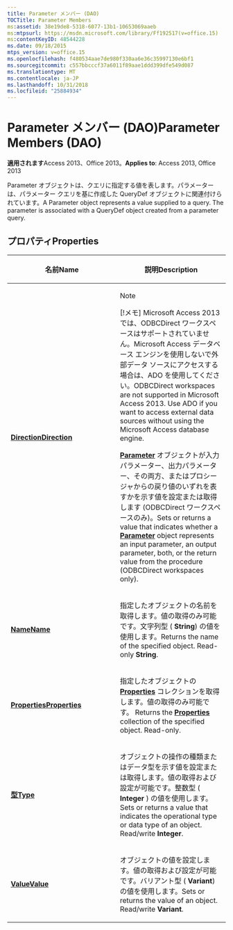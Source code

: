 ```yaml
---
title: Parameter メンバー (DAO)
TOCTitle: Parameter Members
ms:assetid: 38e19de8-5318-6077-13b1-10653069aaeb
ms:mtpsurl: https://msdn.microsoft.com/library/Ff192517(v=office.15)
ms:contentKeyID: 48544228
ms.date: 09/18/2015
mtps_version: v=office.15
ms.openlocfilehash: f480534aae7de980f330aa6e36c35997130e6bf1
ms.sourcegitcommit: c557bbcccf37a6011f89aae1ddd399dfe549d087
ms.translationtype: MT
ms.contentlocale: ja-JP
ms.lasthandoff: 10/31/2018
ms.locfileid: "25884934"
---
```

# <a name="parameter-members-dao"></a><span data-ttu-id="b685c-102">Parameter メンバー (DAO)</span><span class="sxs-lookup"><span data-stu-id="b685c-102">Parameter Members (DAO)</span></span>


<span data-ttu-id="b685c-103">**適用されます**Access 2013、Office 2013。</span><span class="sxs-lookup"><span data-stu-id="b685c-103">**Applies to**: Access 2013, Office 2013</span></span>

<span data-ttu-id="b685c-p101">Parameter オブジェクトは、クエリに指定する値を表します。パラメーターは、パラメーター クエリを基に作成した QueryDef オブジェクトに関連付けられています。</span><span class="sxs-lookup"><span data-stu-id="b685c-p101">A Parameter object represents a value supplied to a query. The parameter is associated with a QueryDef object created from a parameter query.</span></span>

## <a name="properties"></a><span data-ttu-id="b685c-106">プロパティ</span><span class="sxs-lookup"><span data-stu-id="b685c-106">Properties</span></span>

<table>
<colgroup>
<col style="width: 50%" />
<col style="width: 50%" />
</colgroup>
<thead>
<tr class="header">
<th><p><span data-ttu-id="b685c-107">名前</span><span class="sxs-lookup"><span data-stu-id="b685c-107">Name</span></span></p></th>
<th><p><span data-ttu-id="b685c-108">説明</span><span class="sxs-lookup"><span data-stu-id="b685c-108">Description</span></span></p></th>
</tr>
</thead>
<tbody>
<tr class="odd">
<td><p><span data-ttu-id="b685c-109"><strong><a href="parameter-direction-property-dao.md">Direction</a></strong></span><span class="sxs-lookup"><span data-stu-id="b685c-109"><strong><a href="parameter-direction-property-dao.md">Direction</a></strong></span></span></p></td>
<td><p></p>

> [!NOTE]
> <P><span data-ttu-id="b685c-p102">[!メモ] Microsoft Access 2013 では、ODBCDirect ワークスペースはサポートされていません。Microsoft Access データベース エンジンを使用しないで外部データ ソースにアクセスする場合は、ADO を使用してください。</span><span class="sxs-lookup"><span data-stu-id="b685c-p102">ODBCDirect workspaces are not supported in Microsoft Access 2013. Use ADO if you want to access external data sources without using the Microsoft Access database engine.</span></span></P>


<p><span data-ttu-id="b685c-112"><strong><a href="parameter-object-dao.md">Parameter</a></strong> オブジェクトが入力パラメーター、出力パラメーター、その両方、またはプロシージャからの戻り値のいずれを表すかを示す値を設定または取得します (ODBCDirect ワークスペースのみ)。</span><span class="sxs-lookup"><span data-stu-id="b685c-112">Sets or returns a value that indicates whether a <strong><a href="parameter-object-dao.md">Parameter</a></strong> object represents an input parameter, an output parameter, both, or the return value from the procedure (ODBCDirect workspaces only).</span></span></p></td>
</tr>
<tr class="even">
<td><p><span data-ttu-id="b685c-113"><strong><a href="parameter-name-property-dao.md">Name</a></strong></span><span class="sxs-lookup"><span data-stu-id="b685c-113"><strong><a href="parameter-name-property-dao.md">Name</a></strong></span></span></p></td>
<td><p><span data-ttu-id="b685c-p103">指定したオブジェクトの名前を取得します。値の取得のみ可能です。文字列型 ( <strong>String</strong>) の値を使用します。</span><span class="sxs-lookup"><span data-stu-id="b685c-p103">Returns the name of the specified object. Read-only <strong>String</strong>.</span></span></p></td>
</tr>
<tr class="odd">
<td><p><span data-ttu-id="b685c-116"><strong><a href="parameter-properties-property-dao.md">Properties</a></strong></span><span class="sxs-lookup"><span data-stu-id="b685c-116"><strong><a href="parameter-properties-property-dao.md">Properties</a></strong></span></span></p></td>
<td><p><span data-ttu-id="b685c-p104">指定したオブジェクトの <strong><a href="properties-collection-dao.md">Properties</a></strong> コレクションを取得します。値の取得のみ可能です。  </span><span class="sxs-lookup"><span data-stu-id="b685c-p104">Returns the <strong><a href="properties-collection-dao.md">Properties</a></strong> collection of the specified object. Read-only.</span></span></p></td>
</tr>
<tr class="even">
<td><p><span data-ttu-id="b685c-119"><strong><a href="parameter-type-property-dao.md">型</a></strong></span><span class="sxs-lookup"><span data-stu-id="b685c-119"><strong><a href="parameter-type-property-dao.md">Type</a></strong></span></span></p></td>
<td><p><span data-ttu-id="b685c-p105">オブジェクトの操作の種類またはデータ型を示す値を設定または取得します。値の取得および設定が可能です。整数型 ( <strong>Integer</strong> ) の値を使用します。</span><span class="sxs-lookup"><span data-stu-id="b685c-p105">Sets or returns a value that indicates the operational type or data type of an object. Read/write <strong>Integer</strong>.</span></span></p></td>
</tr>
<tr class="odd">
<td><p><span data-ttu-id="b685c-122"><strong><a href="parameter-value-property-dao.md">Value</a></strong></span><span class="sxs-lookup"><span data-stu-id="b685c-122"><strong><a href="parameter-value-property-dao.md">Value</a></strong></span></span></p></td>
<td><p><span data-ttu-id="b685c-p106">オブジェクトの値を設定します。値の取得および設定が可能です。バリアント型 ( <strong>Variant</strong>) の値を使用します。</span><span class="sxs-lookup"><span data-stu-id="b685c-p106">Sets or returns the value of an object. Read/write <strong>Variant</strong>.</span></span></p></td>
</tr>
</tbody>
</table>

